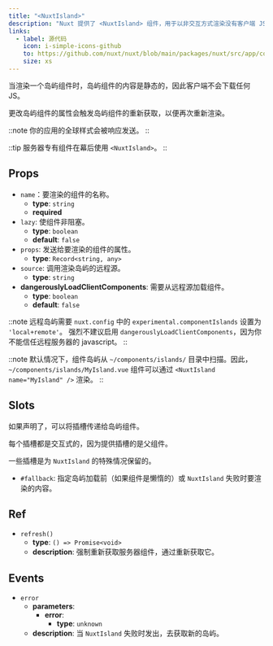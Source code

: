 ```yaml
---
title: "<NuxtIsland>"
description: "Nuxt 提供了 <NuxtIsland> 组件，用于以非交互方式渲染没有客户端 JS 的组件。"
links:
  - label: 源代码
    icon: i-simple-icons-github
    to: https://github.com/nuxt/nuxt/blob/main/packages/nuxt/src/app/components/nuxt-island.ts
    size: xs
---
```


当渲染一个岛屿组件时，岛屿组件的内容是静态的，因此客户端不会下载任何 JS。

更改岛屿组件的属性会触发岛屿组件的重新获取，以便再次重新渲染。

::note
你的应用的全球样式会被响应发送。
::

::tip
服务器专有组件在幕后使用 `<NuxtIsland>`。
::

## Props

- `name`：要渲染的组件的名称。
  - **type**: `string`
  - **required**
- `lazy`: 使组件非阻塞。
  - **type**: `boolean`
  - **default**: `false`
- `props`: 发送给要渲染的组件的属性。
  - **type**: `Record<string, any>`
- `source`: 调用渲染岛屿的远程源。
  - **type**: `string`
- **dangerouslyLoadClientComponents**: 需要从远程源加载组件。
  - **type**: `boolean`
  - **default**: `false`

::note
远程岛屿需要 `nuxt.config` 中的 `experimental.componentIslands` 设置为 `'local+remote'`。
强烈不建议启用 `dangerouslyLoadClientComponents`，因为你不能信任远程服务器的 javascript。
::

::note
默认情况下，组件岛屿从 `~/components/islands/` 目录中扫描。因此，`~/components/islands/MyIsland.vue` 组件可以通过 `<NuxtIsland name="MyIsland" />` 渲染。
::

## Slots

如果声明了，可以将插槽传递给岛屿组件。

每个插槽都是交互式的，因为提供插槽的是父组件。

一些插槽是为 `NuxtIsland` 的特殊情况保留的。

- `#fallback`: 指定岛屿加载前（如果组件是懒惰的）或 `NuxtIsland` 失败时要渲染的内容。

## Ref

- `refresh()`
  - **type**: `() => Promise<void>`
  - **description**: 强制重新获取服务器组件，通过重新获取它。

## Events

- `error`
  - **parameters**:
    - **error**:
      - **type**: `unknown`
  - **description**: 当 `NuxtIsland` 失败时发出，去获取新的岛屿。
